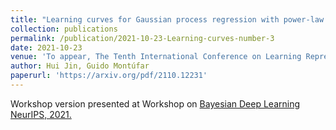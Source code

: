 ```yaml
---
title: "Learning curves for Gaussian process regression with power-law priors and targets"
collection: publications
permalink: /publication/2021-10-23-Learning-curves-number-3
date: 2021-10-23
venue: 'To appear, The Tenth International Conference on Learning Representations (ICLR 2022).'
author: Hui Jin, Guido Montúfar
paperurl: 'https://arxiv.org/pdf/2110.12231'
---
```


<!-- excerpt: 'This paper is about the number 3. The number 4 is left for future work.' -->
<!-- citation: 'Your Name, You. (2015). &quot;Paper Title Number 3.&quot; <i>Journal 1</i>. 1(3).' -->
<!-- This paper is about the number 3. The number 4 is left for future work. -->
<!-- [Download paper here](https://arxiv.org/pdf/2110.12231) -->
Workshop version presented at Workshop on [Bayesian Deep Learning NeurIPS, 2021.](http://bayesiandeeplearning.org/2021/papers/23.pdf) 

<!-- Recommended citation: Your Name, You. (2015). "Paper Title Number 3." <i>Journal 1</i>. 1(3). -->
